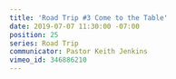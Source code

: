 ```yaml
---
title: 'Road Trip #3 Come to the Table'
date: 2019-07-07 11:30:00 -07:00
position: 25
series: Road Trip
communicator: Pastor Keith Jenkins
vimeo_id: 346886210
---
```


